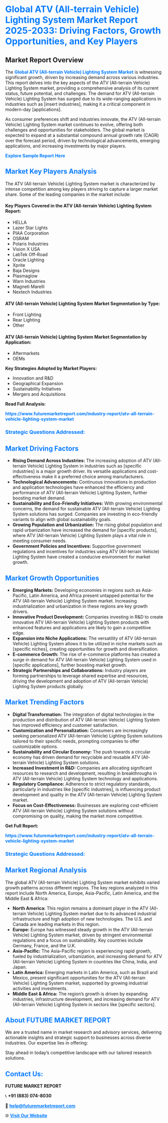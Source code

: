 <h1 style="color: #007BFF;">Global ATV (All-terrain Vehicle) Lighting System Market Report 2025-2033: Driving Factors, Growth Opportunities, and Key Players</h1>

<section id="overview">
<h2>Market Report Overview</h2>
<p>The <a href="https://www.futuremarketreport.com/industry-report/atv-all-terrain-vehicle-lighting-system-market" style="color: #007BFF; text-decoration: none;"><strong>Global ATV (All-terrain Vehicle) Lighting System Market</strong></a> is witnessing significant growth, driven by increasing demand across various industries. This report delves into the key aspects of the ATV (All-terrain Vehicle) Lighting System market, providing a comprehensive analysis of its current status, future potential, and challenges. The demand for ATV (All-terrain Vehicle) Lighting System has surged due to its wide-ranging applications in industries such as [insert industries], making it a critical component in modern-day [applications].</p>
<p>As consumer preferences shift and industries innovate, the ATV (All-terrain Vehicle) Lighting System market continues to evolve, offering both challenges and opportunities for stakeholders. The global market is expected to expand at a substantial compound annual growth rate (CAGR) over the forecast period, driven by technological advancements, emerging applications, and increasing investments by major players.</p>
</section>

<section id="overview">
<p><a href="https://www.futuremarketreport.com/request-sample/reportId=87437" style="color: #007BFF; text-decoration: none;"><strong>Explore Sample Report Here</strong></a></p>
</section>

<section id="key-players">
<h2 style="color: #007BFF;">Market Key Players Analysis</h2>
<p>The ATV (All-terrain Vehicle) Lighting System market is characterized by intense competition among key players striving to capture a larger market share. Some of the leading companies in the market include:</p>
<h4>Key Players Covered in the ATV (All-terrain Vehicle) Lighting System Report:</h4>
<ul><li>HELLA</li><li>Lazer Star Lights</li><li>PIAA Corporation</li><li>OSRAM</li><li>Polaris Industries</li><li>Vision X USA</li><li>LabTek Off-Road</li><li>Oracle Lighting</li><li>Xprite</li><li>Baja Designs</li><li>Plasmaglow</li><li>Warn Industries</li><li>Magneti Marelli</li><li>Nextech Industries</li></ul>
<h4>ATV (All-terrain Vehicle) Lighting System Market Segmentation by Type:</h4>
<ul><li>Front Lighting</li><li>Rear Lighting</li><li>Other</li></ul>

<h4>ATV (All-terrain Vehicle) Lighting System Market Segmentation by Application:</h4>
<ul><li>Aftermarkets</li><li>OEMs</li></ul>
<p><strong>Key Strategies Adopted by Market Players:</strong></p>
<ul>
<li>Innovation and R&D</li>
<li>Geographical Expansion</li>
<li>Sustainability Initiatives</li>
<li>Mergers and Acquisitions</li>
</ul>
</section>

<section>
<p><strong>Read Full Analysis: </strong></p><a href="https://www.futuremarketreport.com/industry-report/atv-all-terrain-vehicle-lighting-system-market" style="color: #007BFF; text-decoration: none;"><strong>https://www.futuremarketreport.com/industry-report/atv-all-terrain-vehicle-lighting-system-market</strong></a>
<h3 style="color: #007BFF;">Strategic Questions Addressed:</h3>
</section>

<section id="driving-factors">
<h2 style="color: #007BFF;">Market Driving Factors</h2>
<ul>
<li><strong>Rising Demand Across Industries:</strong> The increasing adoption of ATV (All-terrain Vehicle) Lighting System in industries such as [specific industries] is a major growth driver. Its versatile applications and cost-effectiveness make it a preferred choice among manufacturers.</li>
<li><strong>Technological Advancements:</strong> Continuous innovations in production and application technologies have enhanced the efficiency and performance of ATV (All-terrain Vehicle) Lighting System, further boosting market demand.</li>
<li><strong>Sustainability and Eco-Friendly Initiatives:</strong> With growing environmental concerns, the demand for sustainable ATV (All-terrain Vehicle) Lighting System solutions has surged. Companies are investing in eco-friendly variants to align with global sustainability goals.</li>
<li><strong>Growing Population and Urbanization:</strong> The rising global population and rapid urbanization have increased the demand for [specific products], where ATV (All-terrain Vehicle) Lighting System plays a vital role in meeting consumer needs.</li>
<li><strong>Government Policies and Incentives:</strong> Supportive government regulations and incentives for industries using ATV (All-terrain Vehicle) Lighting System have created a conducive environment for market growth.</li>
</ul>
</section>

<section id="growth-opportunities">
<h2 style="color: #007BFF;">Market Growth Opportunities</h2>
<ul>
<li><strong>Emerging Markets:</strong> Developing economies in regions such as Asia-Pacific, Latin America, and Africa present untapped potential for the ATV (All-terrain Vehicle) Lighting System market. Increasing industrialization and urbanization in these regions are key growth drivers.</li>
<li><strong>Innovative Product Development:</strong> Companies investing in R&D to create innovative ATV (All-terrain Vehicle) Lighting System products with enhanced features and applications are likely to gain a competitive edge.</li>
<li><strong>Expansion into Niche Applications:</strong> The versatility of ATV (All-terrain Vehicle) Lighting System allows it to be utilized in niche markets such as [specific niches], creating opportunities for growth and diversification.</li>
<li><strong>E-commerce Growth:</strong> The rise of e-commerce platforms has created a surge in demand for ATV (All-terrain Vehicle) Lighting System used in [specific applications], further boosting market growth.</li>
<li><strong>Strategic Partnerships and Collaborations:</strong> Industry players are forming partnerships to leverage shared expertise and resources, driving the development and adoption of ATV (All-terrain Vehicle) Lighting System products globally.</li>
</ul>
</section>

<section id="trending-factors">
<h2 style="color: #007BFF;">Market Trending Factors</h2>
<ul>
<li><strong>Digital Transformation:</strong> The integration of digital technologies in the production and distribution of ATV (All-terrain Vehicle) Lighting System has improved efficiency and customer satisfaction.</li>
<li><strong>Customization and Personalization:</strong> Consumers are increasingly seeking personalized ATV (All-terrain Vehicle) Lighting System solutions tailored to their specific needs, prompting companies to offer customizable options.</li>
<li><strong>Sustainability and Circular Economy:</strong> The push towards a circular economy has driven demand for recyclable and reusable ATV (All-terrain Vehicle) Lighting System solutions.</li>
<li><strong>Increased Investment in R&D:</strong> Companies are allocating significant resources to research and development, resulting in breakthroughs in ATV (All-terrain Vehicle) Lighting System technology and applications.</li>
<li><strong>Regulatory Compliance:</strong> Adherence to strict regulatory standards, particularly in industries like [specific industries], is influencing product development and quality in the ATV (All-terrain Vehicle) Lighting System market.</li>
<li><strong>Focus on Cost-Effectiveness:</strong> Businesses are exploring cost-efficient ATV (All-terrain Vehicle) Lighting System solutions without compromising on quality, making the market more competitive.</li>
</ul>
</section>

<section>
<p><strong>Get Full Report: </strong></p><a href="https://www.futuremarketreport.com/industry-report/atv-all-terrain-vehicle-lighting-system-market" style="color: #007BFF; text-decoration: none;"><strong>https://www.futuremarketreport.com/industry-report/atv-all-terrain-vehicle-lighting-system-market</strong></a>
<h3 style="color: #007BFF;">Strategic Questions Addressed:</h3>
</section>


<section id="regional-analysis">
<h2 style="color: #007BFF;">Market Regional Analysis</h2>
<p>The global ATV (All-terrain Vehicle) Lighting System market exhibits varied growth patterns across different regions. The key regions analyzed in this report include North America, Europe, Asia-Pacific, Latin America, and the Middle East & Africa:</p>
<ul>
<li><strong>North America:</strong> This region remains a dominant player in the ATV (All-terrain Vehicle) Lighting System market due to its advanced industrial infrastructure and high adoption of new technologies. The U.S. and Canada are leading markets in this region.</li>
<li><strong>Europe:</strong> Europe has witnessed steady growth in the ATV (All-terrain Vehicle) Lighting System market, driven by stringent environmental regulations and a focus on sustainability. Key countries include Germany, France, and the U.K.</li>
<li><strong>Asia-Pacific:</strong> The Asia-Pacific region is experiencing rapid growth, fueled by industrialization, urbanization, and increasing demand for ATV (All-terrain Vehicle) Lighting System in countries like China, India, and Japan.</li>
<li><strong>Latin America:</strong> Emerging markets in Latin America, such as Brazil and Mexico, present significant opportunities for the ATV (All-terrain Vehicle) Lighting System market, supported by growing industrial activities and investments.</li>
<li><strong>Middle East & Africa:</strong> The region’s growth is driven by expanding industries, infrastructure development, and increasing demand for ATV (All-terrain Vehicle) Lighting System in sectors like [specific sectors].</li>
</ul>
</section>

<footer>
<h2 style="color: #007BFF;">About FUTURE MARKET REPORT</h2>
<p>We are a trusted name in market research and advisory services, delivering actionable insights and strategic support to businesses across diverse industries. Our expertise lies in offering:</p>

<p>Stay ahead in today’s competitive landscape with our tailored research solutions.</p>

<h2 style="color: #007BFF;">Contact Us:</h2>
<p><strong>FUTURE MARKET REPORT</strong></p>
<p>📞 <strong>+91 (883) 074-8030</strong></p>
<p>📧 <strong><a href="mailto:help@futuremarketreport.com" style="color: #007BFF;">help@futuremarketreport.com</a></strong></p>
<p>🌐 <strong><a href="https://www.futuremarketreport.com/" style="color: #007BFF;">Visit Our Website</a></strong></p>
</footer>